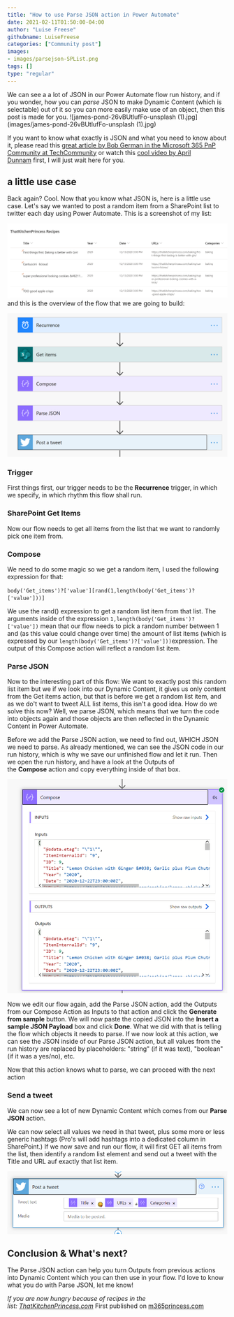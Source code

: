 ```yaml
---
title: "How to use Parse JSON action in Power Automate"
date: 2021-02-11T01:50:00-04:00
author: "Luise Freese"
githubname: LuiseFreese
categories: ["Community post"]
images:
- images/parsejson-SPList.png
tags: []
type: "regular"
---
```


We can see a a lot of JSON in our Power Automate flow run history, and
if you wonder, how you can *parse* JSON to make Dynamic Content (which
is selectable) out of it so you can more easily make use of an object,
then this post is made for you.
![james-pond-26vBUtlufFo-unsplash (1).jpg](images/james-pond-26vBUtlufFo-unsplash (1).jpg)

If you want to know what exactly is JSON and what you need to know about
it, please read this [great article by Bob German in the Microsoft 365
PnP Community at
TechCommunity](https://techcommunity.microsoft.com/t5/microsoft-365-pnp-blog/introduction-to-json/ba-p/2049369 "Introduction to JSON") or
watch this [cool video by April
Dunnam](https://www.sharepointsiren.com/2021/02/json-intro-for-microsoft-365-people/ "JSON Intro for Microsoft 365 People") first,
I will just wait here for you.

## a little use case 

Back again? Cool. Now that you know what JSON is, here is a little use
case. Let's say we wanted to post a random item from a SharePoint list
to twitter each day using Power Automate. This is a screenshot of my
list:

![parsejson-SPList.png](images/parsejson-SPList.png)
and this is the overview of the flow that we are going to build:


![parsejson-overview-flow.png](images/parsejson-overview-flow.png)

### Trigger 

First things first, our trigger needs to be the **Recurrence** trigger,
in which we specify, in which rhythm this flow shall run.

### SharePoint Get Items 

Now our flow needs to get all items from the list that we want to
randomly pick one item from.

### Compose 

We need to do some magic so we get a random item, I used the following
expression for that:


`body('Get_items')?['value'][rand(1,length(body('Get_items')?['value']))]`

We use the rand() expression to get a random list item from that list.
The arguments inside of the
expression `1,length(body('Get_items')?['value'])` mean that our flow
needs to pick a random number between 1 and (as this value could change
over time) the amount of list items (which is expressed by
our `length(body('Get_items')?['value']))`expression. The output of this
Compose action will reflect a random list item.

### Parse JSON 

Now to the interesting part of this flow: We want to exactly post this
random list item but we if we look into our Dynamic Content, it gives us
only content from the Get items action, but that is before we get a
random list item, and as we do't want to tweet ALL list items, this
isn't a good idea. How do we solve this now? Well, we parse JSON, which
means that we turn the code into objects again and those objects are
then reflected in the Dynamic Content in Power Automate.

Before we add the Parse JSON action, we need to find out, WHICH JSON we
need to parse. As already mentioned, we can see the JSON code in our run
history, which is why we save our unfinished flow and let it run. Then
we open the run history, and have a look at the Outputs of
the **Compose** action and copy everything inside of that box.


![parsejson-history.png](images/parsejson-history.png)

Now we edit our flow again, add the Parse JSON action, add the Outputs
from our Compose Action as Inputs to that action and click
the **Generate from sample** button. We will now paste the copied JSON
into the **Insert a sample JSON Payload** box and click **Done**. What
we did with that is telling the flow which objects it needs to parse. If
we now look at this action, we can see the JSON inside of our Parse JSON
action, but all values from the run history are replaced by
placeholders: "string" (if it was text), "boolean" (if it was a
yes/no), etc.


Now that this action knows what to parse, we can proceed with the next
action

### Send a tweet 

We can now see a lot of new Dynamic Content which comes from our **Parse
JSON** action.

We can now select all values we need in that tweet, plus some more or
less generic hashtags (Pro's will add hashtags into a dedicated column
in SharePoint.) If we now save and run our flow, it will first GET all
items from the list, then identify a random list element and send out a
tweet with the Title and URL auf exactly that list item.


![parsejson-twitter.png](images/parsejson-twitter.png)

## Conclusion & What's next? 

The Parse JSON action can help you turn Outputs from previous actions
into Dynamic Content which you can then use in your flow. I'd love to
know what you do with Parse JSON, let me know!

*If you are now hungry because of recipes in the
list: [ThatKitchenPrincess.com](https://thatkitchenprincess.com/ "my food blog 😋")*
First published on
[m365princess.com](https://www.m365princess.com "M365Princess.com")
